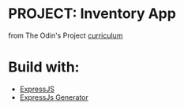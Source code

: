 # PROJECT: Inventory App

from The Odin's Project [curriculum](https://www.theodinproject.com/paths/full-stack-javascript/courses/nodejs/lessons/inventory-application)

# Build with:

- [ExpressJS](https://create-react-app.dev/docs/getting-started)
- [ExpressJs Generator](https://expressjs.com/fr/starter/generator.html)
